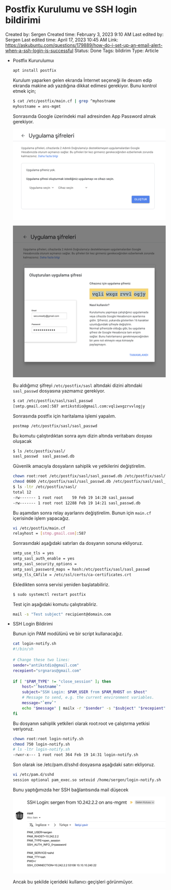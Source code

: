 # Postfix Kurulumu ve SSH login bildirimi

Created by: Sergen
Created time: February 3, 2023 9:10 AM
Last edited by: Sergen
Last edited time: April 17, 2023 10:45 AM
Link: https://askubuntu.com/questions/179889/how-do-i-set-up-an-email-alert-when-a-ssh-login-is-successful
Status: Done
Tags: bildirim
Type: Article

- Postfix Kururulumuı
    
    ```bash
    apt install postfix
    ```
    
    Kurulum yaparken gelen ekranda İnternet seçeneği ile devam edip ekranda makine adı yazdığına dikkat edimesi gerekiyor. Bunu kontrol etmek için;
    
    ```bash
    $ cat /etc/postfix/main.cf | grep ^myhostname
    myhostname = ans-mgmt
    ```
    
    Sonrasında Google üzerindeki mail adresinden App Password almak gerekiyor.
    
    ![Ekran Resmi 2023-02-19 16.33.56.png](Postfix%20Kurulumu%20ve%20SSH%20login%20bildirimi%20bcf24c5e7d174644a7ea19f5ec2a6619/Ekran_Resmi_2023-02-19_16.33.56.png)
    
    ![Ekran Resmi 2023-02-19 16.34.26.png](Postfix%20Kurulumu%20ve%20SSH%20login%20bildirimi%20bcf24c5e7d174644a7ea19f5ec2a6619/Ekran_Resmi_2023-02-19_16.34.26.png)
    
    Bu aldığımız şifreyi `/etc/postfix/sasl` altındaki dizini altındaki `sasl_passwd` dosyasına yazmamız gerekiyor.
    
    ```bash
    $ cat /etc/postfix/sasl/sasl_passwd
    [smtp.gmail.com]:587 antikstdio@gmail.com:vqliwxgzrvvlogjy
    ```
    
    Sonrasında postfix için haritalama işlemi yapalım.
    
    ```bash
    postmap /etc/postfix/sasl/sasl_passwd
    ```
    
    Bu komutu çalıştırdıktan sonra aynı dizin altında veritabanı dosyası oluşacak
    
    ```bash
    $ ls /etc/postfix/sasl/
    sasl_passwd  sasl_passwd.db
    ```
    
    Güvenlik amacıyla dosyaların sahiplik ve yetkilerini değiştirelim.
    
    ```bash
    chown root:root /etc/postfix/sasl/sasl_passwd.db /etc/postfix/sasl/sasl_passwd
    chmod 0600 /etc/postfix/sasl/sasl_passwd.db /etc/postfix/sasl/sasl_passwd
    $ ls -ltr /etc/postfix/sasl/
    total 12
    -rw------- 1 root root    59 Feb 19 14:20 sasl_passwd
    -rw------- 1 root root 12288 Feb 19 14:21 sasl_passwd.db
    ```
    
    Bu aşamdan sonra relay ayarlarını değiştirelim. Bunun için `main.cf` içerisinde işlem yapacağız.
    
    ```bash
    vi /etc/postfix/main.cf
    relayhost = [stmp.gmail.com]:587
    ```
    
    Sonrasındaki aşağıdaki satırları da dosyanın sonuna ekliyoruz.
    
    ```bash
    smtp_use_tls = yes
    smtp_sasl_auth_enable = yes
    smtp_sasl_security_options =
    smtp_sasl_password_maps = hash:/etc/postfix/sasl/sasl_passwd
    smtp_tls_CAfile = /etc/ssl/certs/ca-certificates.crt
    ```
    
    Ekledikten sonra servisi yeniden başlatabiliriz.
    
    ```bash
    $ sudo systemctl restart postfix
    ```
    
    Test için aşağıdaki komutu çalıştırabliriz.
    
    ```bash
    mail -s "Test subject" recipient@domain.com
    ```
    
- SSH Login Bildirimi
    
    Bunun için PAM modülünü ve bir script kullanacağız.
    
    ```bash
    cat login-notify.sh
    #!/bin/sh
    
    # Change these two lines:
    sender="antikstdio@gmail.com"
    recepient="srgnaras@gmail.com"
    
    if [ "$PAM_TYPE" != "close_session" ]; then
    	host="`hostname`"
    	subject="SSH Login: $PAM_USER from $PAM_RHOST on $host"
    	# Message to send, e.g. the current environment variables.
    	message="`env`"
    	echo "$message" | mailx -r "$sender" -s "$subject" "$recepient"
    fi
    ```
    
    Bu dosyanın sahiplik yetkileri olarak root:root ve çalıştırma yetkisi veriyoruz.
    
    ```bash
    chown root:root login-notify.sh
    chmod 750 login-notify.sh
    # ls -ltr login-notify.sh
    -rwxr-x--- 1 root root 364 Feb 19 14:31 login-notify.sh
    ```
    
    Son olarak ise /etc/pam.d/sshd dosyasına aşağıdaki satırı ekliyoruz.
    
    ```bash
    vi /etc/pam.d/sshd
    session optional pam_exec.so seteuid /home/sergen/login-notify.sh
    ```
    
    Bunu yaptığımızda her SSH bağlantısında mail düşecek
    
    ![Ekran Resmi 2023-02-19 17.37.04.png](Postfix%20Kurulumu%20ve%20SSH%20login%20bildirimi%20bcf24c5e7d174644a7ea19f5ec2a6619/Ekran_Resmi_2023-02-19_17.37.04.png)
    
    Ancak bu şekilde içerideki kullanıcı geçişleri görünmüyor.